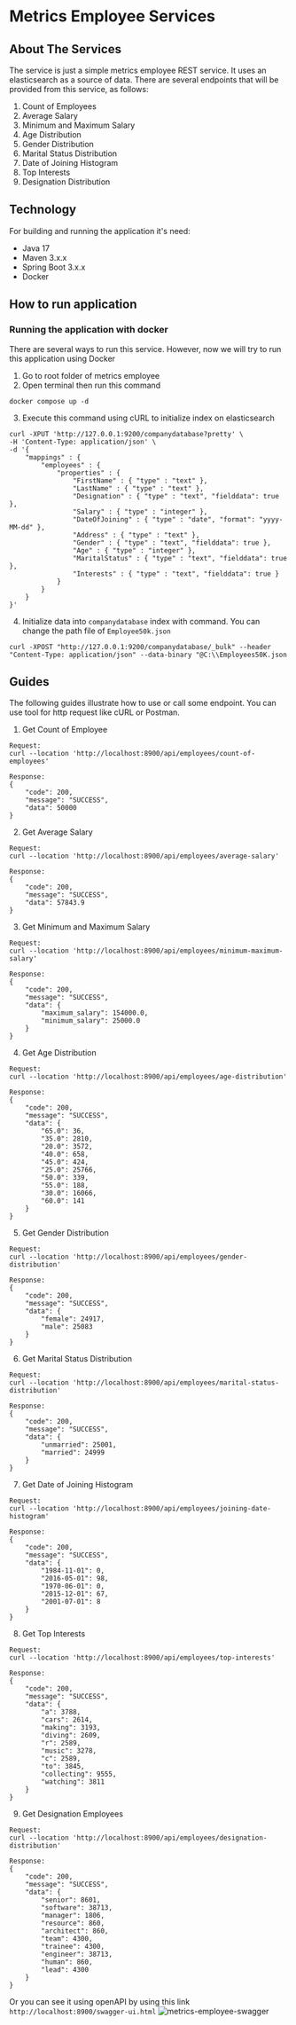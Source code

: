 # Metrics Employee Services
## About The Services
The service is just a simple metrics employee REST service. It uses an elasticsearch as a source of data.
There are several endpoints that will be provided from this service, as follows:
1. Count of Employees
2. Average Salary
3. Minimum and Maximum Salary
4. Age Distribution
5. Gender Distribution
6. Marital Status Distribution
7. Date of Joining Histogram
8. Top Interests
9. Designation Distribution

## Technology
For building and running the application it's need:
* Java 17
* Maven 3.x.x
* Spring Boot 3.x.x
* Docker

## How to run application
### Running the application with docker
There are several ways to run this service. However, now we will try to run this application using Docker
1. Go to root folder of metrics employee
2. Open terminal then run this command
````
docker compose up -d
````
3. Execute this command using cURL to initialize index on elasticsearch
````
curl -XPUT 'http://127.0.0.1:9200/companydatabase?pretty' \
-H 'Content-Type: application/json' \
-d '{
    "mappings" : {
        "employees" : {
            "properties" : {
                "FirstName" : { "type" : "text" },
                "LastName" : { "type" : "text" },
                "Designation" : { "type" : "text", "fielddata": true },
                "Salary" : { "type" : "integer" },
                "DateOfJoining" : { "type" : "date", "format": "yyyy-MM-dd" },
                "Address" : { "type" : "text" },
                "Gender" : { "type" : "text", "fielddata": true },
                "Age" : { "type" : "integer" },
                "MaritalStatus" : { "type" : "text", "fielddata": true },
                "Interests" : { "type" : "text", "fielddata": true }
            }
        }
    }
}'
````
4. Initialize data into `companydatabase` index with command. You can change the path file of `Employee50k.json`
````
curl -XPOST "http://127.0.0.1:9200/companydatabase/_bulk" --header "Content-Type: application/json" --data-binary "@C:\\Employees50K.json
````

## Guides
The following guides illustrate how to use or call some endpoint. You can use tool for http request like cURL or Postman.
1. Get Count of Employee
````
Request:
curl --location 'http://localhost:8900/api/employees/count-of-employees'

Response:
{
    "code": 200,
    "message": "SUCCESS",
    "data": 50000
}
````
2. Get Average Salary
````
Request:
curl --location 'http://localhost:8900/api/employees/average-salary'

Response:
{
    "code": 200,
    "message": "SUCCESS",
    "data": 57843.9
}
````
3. Get Minimum and Maximum Salary
````
Request:
curl --location 'http://localhost:8900/api/employees/minimum-maximum-salary'

Response:
{
    "code": 200,
    "message": "SUCCESS",
    "data": {
        "maximum_salary": 154000.0,
        "minimum_salary": 25000.0
    }
}
````
4. Get Age Distribution
````
Request:
curl --location 'http://localhost:8900/api/employees/age-distribution'

Response:
{
    "code": 200,
    "message": "SUCCESS",
    "data": {
        "65.0": 36,
        "35.0": 2810,
        "20.0": 3572,
        "40.0": 658,
        "45.0": 424,
        "25.0": 25766,
        "50.0": 339,
        "55.0": 188,
        "30.0": 16066,
        "60.0": 141
    }
}
````
5. Get Gender Distribution
````
Request:
curl --location 'http://localhost:8900/api/employees/gender-distribution'

Response:
{
    "code": 200,
    "message": "SUCCESS",
    "data": {
        "female": 24917,
        "male": 25083
    }
}
````
6. Get Marital Status Distribution
````
Request:
curl --location 'http://localhost:8900/api/employees/marital-status-distribution'

Response:
{
    "code": 200,
    "message": "SUCCESS",
    "data": {
        "unmarried": 25001,
        "married": 24999
    }
}
````
7. Get Date of Joining Histogram
````
Request:
curl --location 'http://localhost:8900/api/employees/joining-date-histogram'

Response:
{
    "code": 200,
    "message": "SUCCESS",
    "data": {
        "1984-11-01": 0,
        "2016-05-01": 98,
        "1970-06-01": 0,
        "2015-12-01": 67,
        "2001-07-01": 8
    }
}
````
8. Get Top Interests
````
Request:
curl --location 'http://localhost:8900/api/employees/top-interests'

Response:
{
    "code": 200,
    "message": "SUCCESS",
    "data": {
        "a": 3788,
        "cars": 2614,
        "making": 3193,
        "diving": 2609,
        "r": 2589,
        "music": 3278,
        "c": 2589,
        "to": 3845,
        "collecting": 9555,
        "watching": 3811
    }
}
````
9. Get Designation Employees
````
Request:
curl --location 'http://localhost:8900/api/employees/designation-distribution'

Response:
{
    "code": 200,
    "message": "SUCCESS",
    "data": {
        "senior": 8601,
        "software": 38713,
        "manager": 1806,
        "resource": 860,
        "architect": 860,
        "team": 4300,
        "trainee": 4300,
        "engineer": 38713,
        "human": 860,
        "lead": 4300
    }
}
````
Or you can see it using openAPI by using this link `http://localhost:8900/swagger-ui.html`
![metrics-employee-swagger](https://github.com/fahmikudo/nolimit/assets/20161826/0dd4e1ef-0d6d-43eb-abe1-021bc5e03b19)


